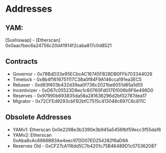 # Addresses

## YAM: 
[Sushiswap] - [Etherscan] 0x0aacfbec6a24756c20d41914f2caba817c0d8521

## Contracts

- Governor - 0x78BdD33e95ECbcAC16745FB28DB0FFb703344026
- Timelock - 0x8b4f1616751117C38a0f84F9A146cca191ea3EC5
- Rebaser -   0xd93f403b432d39aa0f736c2021be6051d85a1d55
- Incentivizer - 0xD67c05523D8ec1c60760Fd017Ef006b9F6e496D0
- Reserves - 0x97990b693835da58a281636296d2bf02787dea17
- Migrator - 0x72CFEd9293cbFB2bfC7515c413048c697C6c811C

## Obsolete Addresses

- YAMv1: Etherscan 0x0e2298e3b3390e3b945a5456fbf59ecc3f55da16
- YAMv2: Etherscan 0xAba8cAc6866B83Ae4eec97DD07ED254282f6aD8A
- Reserves Old - 0xCF27cA116dd5C7b4201c75B46489D1c075362087
